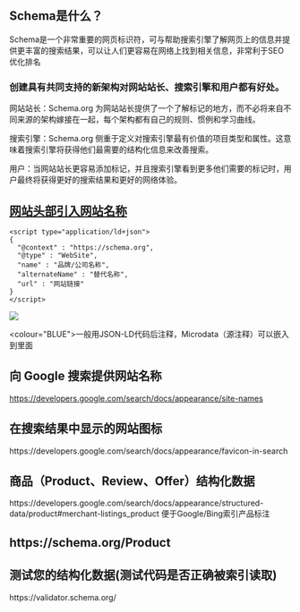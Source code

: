 <h2>Schema是什么？</h2>
Schema是一个非常重要的网页标识符，可与帮助搜索引擎了解网页上的信息并提供更丰富的搜索结果，可以让人们更容易在网络上找到相关信息，非常利于SEO优化排名

<h3>创建具有共同支持的新架构对网站站长、搜索引擎和用户都有好处。</h3>

网站站长：Schema.org 为网站站长提供了一个了解标记的地方，而不必将来自不同来源的架构嫁接在一起，每个架构都有自己的规则、惯例和学习曲线。

搜索引擎：Schema.org 侧重于定义对搜索引擎最有价值的项目类型和属性。这意味着搜索引擎将获得他们最需要的结构化信息来改善搜索。

用户：当网站站长更容易添加标记，并且搜索引擎看到更多他们需要的标记时，用户最终将获得更好的搜索结果和更好的网络体验。

<H2><a href=“https://developers.google.com/search/blog/2022/10/introducing-site-names-on-search” target="_blank">网站头部引入网站名称</a></h2>

    <script type="application/ld+json">
    {
      "@context" : "https://schema.org",
      "@type" : "WebSite",
      "name" : "品牌/公司名称",
      "alternateName" : "替代名称",
      "url" : "网站链接"
    }
    </script>

<img src=https://user-images.githubusercontent.com/83063761/203743628-9ddc03a1-fc5a-45d0-aea4-06eca83ae9cd.png />



<colour="BLUE">一般用JSON-LD代码后注释，Microdata（源注释）可以嵌入到里面</colour>

<H2>向 Google 搜索提供网站名称</H2>

https://developers.google.com/search/docs/appearance/site-names

<H2>在搜索结果中显示的网站图标</H2>
https://developers.google.com/search/docs/appearance/favicon-in-search


<H2>商品（Product、Review、Offer）结构化数据</H2>
https://developers.google.com/search/docs/appearance/structured-data/product#merchant-listings_product
便于Google/Bing索引产品标注


<H2>https://schema.org/Product</H2>

<h2>测试您的结构化数据(测试代码是否正确被索引读取)</h2>
https://validator.schema.org/
